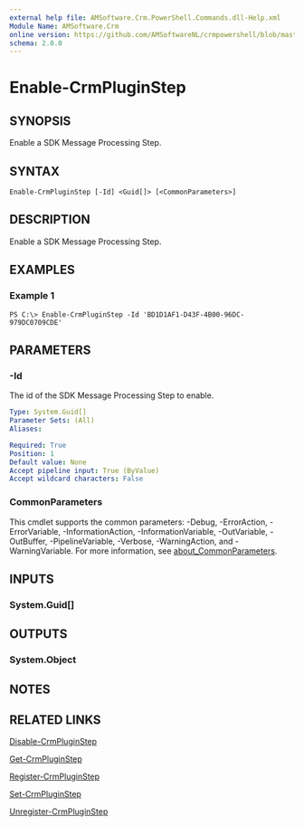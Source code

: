 ```yaml
---
external help file: AMSoftware.Crm.PowerShell.Commands.dll-Help.xml
Module Name: AMSoftware.Crm
online version: https://github.com/AMSoftwareNL/crmpowershell/blob/master/docs/Enable-CrmPluginStep.md
schema: 2.0.0
---
```


# Enable-CrmPluginStep

## SYNOPSIS
Enable a SDK Message Processing Step.

## SYNTAX

```
Enable-CrmPluginStep [-Id] <Guid[]> [<CommonParameters>]
```

## DESCRIPTION
Enable a SDK Message Processing Step.

## EXAMPLES

### Example 1
```
PS C:\> Enable-CrmPluginStep -Id 'BD1D1AF1-D43F-4B00-96DC-979DC0709CDE'
```

## PARAMETERS

### -Id
The id of the SDK Message Processing Step to enable.

```yaml
Type: System.Guid[]
Parameter Sets: (All)
Aliases:

Required: True
Position: 1
Default value: None
Accept pipeline input: True (ByValue)
Accept wildcard characters: False
```

### CommonParameters
This cmdlet supports the common parameters: -Debug, -ErrorAction, -ErrorVariable, -InformationAction, -InformationVariable, -OutVariable, -OutBuffer, -PipelineVariable, -Verbose, -WarningAction, and -WarningVariable. For more information, see [about_CommonParameters](http://go.microsoft.com/fwlink/?LinkID=113216).

## INPUTS

### System.Guid[]

## OUTPUTS

### System.Object
## NOTES

## RELATED LINKS

[Disable-CrmPluginStep](Disable-CrmPluginStep.md)

[Get-CrmPluginStep](Get-CrmPluginStep.md)

[Register-CrmPluginStep](Register-CrmPluginStep.md)

[Set-CrmPluginStep](Set-CrmPluginStep.md)

[Unregister-CrmPluginStep](Unregister-CrmPluginStep.md)

